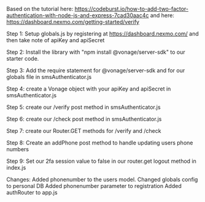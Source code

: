 Based on the tutorial here: https://codeburst.io/how-to-add-two-factor-authentication-with-node-js-and-express-7cad30aac4c
and here: https://dashboard.nexmo.com/getting-started/verify 

Step 1: Setup globals.js by registering at https://dashboard.nexmo.com/ and then take note of apiKey and apiSecret

Step 2: Install the library with "npm install @vonage/server-sdk" to our starter code.

Step 3: Add the require statement for @vonage/server-sdk and for our globals file in smsAuthenticator.js

Step 4: create a Vonage object with your apiKey and apiSecret in smsAuthenticator.js

Step 5: create our /verify post method in smsAuthenticator.js

Step 6: create our /check post method in smsAuthenticator.js

Step 7: create our Router.GET methods for /verify and /check

Step 8: Create an addPhone post method to handle updating users phone numbers

Step 9: Set our 2fa session value to false in our router.get logout method in index.js 



Changes:
Added phonenumber to the users model.
Changed globals config to personal DB
Added phonenumber parameter to registration
Added authRouter to app.js

